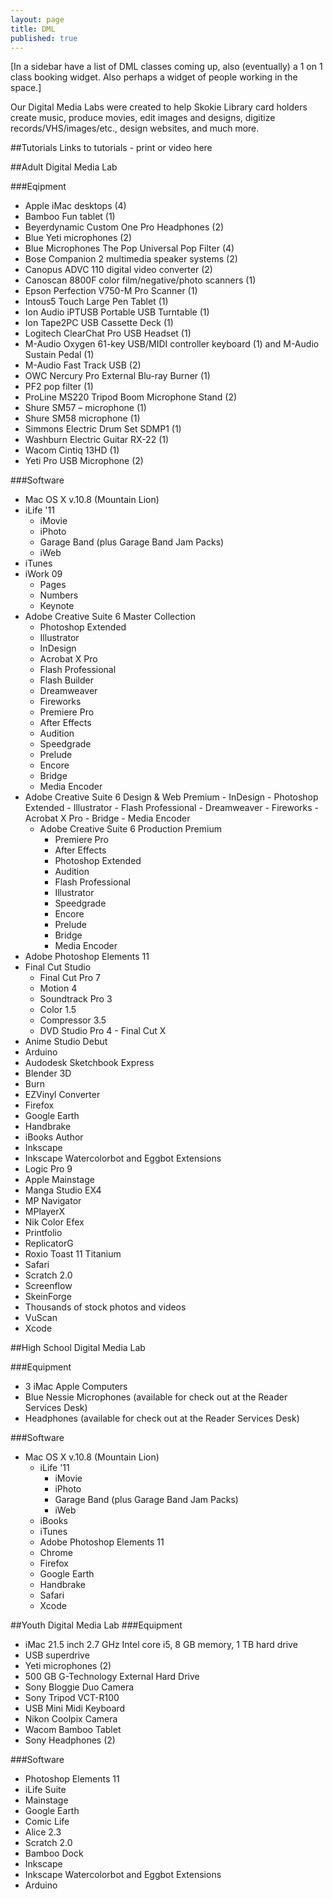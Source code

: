 ```yaml
---
layout: page
title: DML
published: true
---
```


[In a sidebar have a list of DML classes coming up, also (eventually) a 1 on 1 class booking widget. Also perhaps a widget of people working in the space.]

Our Digital Media Labs were created to help Skokie Library card holders create music, produce movies, edit images and designs, digitize records/VHS/images/etc., design websites, and much more.  

##Tutorials
Links to tutorials - print or video here

##Adult Digital Media Lab

###Eqipment

- Apple iMac desktops (4)
- Bamboo Fun tablet (1)
- Beyerdynamic Custom One Pro Headphones (2)
- Blue Yeti microphones (2)
- Blue Microphones The Pop Universal Pop Filter (4)
- Bose Companion 2 multimedia speaker systems (2)
- Canopus ADVC 110 digital video converter (2)
- Canoscan 8800F color film/negative/photo scanners (1)
- Epson Perfection V750-M Pro Scanner (1)
- Intous5 Touch Large Pen Tablet (1)
- Ion Audio iPTUSB Portable USB Turntable (1)
- Ion Tape2PC USB Cassette Deck (1)
- Logitech ClearChat Pro USB Headset (1)
- M-Audio Oxygen 61-key USB/MIDI controller keyboard (1) and M-Audio Sustain Pedal (1)
- M-Audio Fast Track USB (2)
- OWC Nercury Pro External Blu-ray Burner (1)
- PF2 pop filter (1)
- ProLine MS220 Tripod Boom Microphone Stand (2)
- Shure SM57 – microphone (1)
- Shure SM58 microphone (1)
- Simmons Electric Drum Set SDMP1 (1)
- Washburn Electric Guitar RX-22 (1)
- Wacom Cintiq 13HD (1)
- Yeti Pro USB Microphone (2)

###Software

   - Mac OS X v.10.8 (Mountain Lion)
   - iLife '11
       - iMovie
       - iPhoto
       - Garage Band (plus Garage Band Jam Packs)
       - iWeb
   - iTunes
   - iWork 09
       - Pages
       - Numbers
       - Keynote
   - Adobe Creative Suite 6 Master Collection
      -  Photoshop Extended
      -  Illustrator
      -  InDesign
      -  Acrobat X Pro
      -  Flash Professional
      -  Flash Builder
      -  Dreamweaver
      -  Fireworks
      -  Premiere Pro
      -  After Effects
      -  Audition
      -  Speedgrade
      -  Prelude
      -  Encore
      -  Bridge
      -  Media Encoder
  - Adobe Creative Suite 6 Design & Web Premium
        - InDesign
        - Photoshop Extended
        - Illustrator
        - Flash Professional
        - Dreamweaver
        - Fireworks
        - Acrobat X Pro
        - Bridge
        - Media Encoder
    - Adobe Creative Suite 6 Production Premium
       - Premiere Pro
       - After Effects
       - Photoshop Extended
       - Audition
       - Flash Professional
       - Illustrator
       - Speedgrade
       - Encore
       - Prelude
       - Bridge
       - Media Encoder
   - Adobe Photoshop Elements 11
   - Final Cut Studio
       - Final Cut Pro 7
       - Motion 4
       - Soundtrack Pro 3
       - Color 1.5
       - Compressor 3.5
       - DVD Studio Pro 4
    - Final Cut X
   - Anime Studio Debut
   - Arduino
   - Audodesk Sketchbook Express
   - Blender 3D
   - Burn
   - EZVinyl Converter
   - Firefox
   - Google Earth
   - Handbrake
   - iBooks Author
   - Inkscape 
   - Inkscape Watercolorbot and Eggbot Extensions 
   - Logic Pro 9
   - Apple Mainstage
   - Manga Studio EX4
   - MP Navigator
   - MPlayerX
   - Nik Color Efex
   - Printfolio
   - ReplicatorG
   - Roxio Toast 11 Titanium
   - Safari
   - Scratch 2.0
   - Screenflow
   - SkeinForge
   - Thousands of stock photos  and videos
   - VuScan
   - Xcode
 
  

##High School Digital Media Lab

###Equipment

- 3 iMac Apple Computers
- Blue Nessie Microphones (available for check out at the Reader Services Desk)
- Headphones (available for check out at the Reader Services Desk)

###Software

 - Mac OS X v.10.8 (Mountain Lion)
   - iLife '11
       - iMovie
       - iPhoto
       - Garage Band (plus Garage Band Jam Packs)
       - iWeb
   - iBooks
   - iTunes
   - Adobe Photoshop Elements 11
   - Chrome
   - Firefox
   - Google Earth
   - Handbrake
   - Safari
   - Xcode

##Youth Digital Media Lab
###Equipment
- iMac 21.5 inch 2.7 GHz Intel core i5, 8 GB memory, 1 TB hard drive
- USB superdrive
- Yeti microphones (2)
- 500 GB G-Technology External Hard Drive
- Sony Bloggie Duo Camera
- Sony Tripod VCT-R100
- USB Mini Midi Keyboard
- Nikon Coolpix Camera
- Wacom Bamboo Tablet
- Sony Headphones (2)

###Software
- Photoshop Elements 11
- iLife Suite
- Mainstage
- Google Earth
- Comic Life 
- Alice 2.3
- Scratch 2.0
- Bamboo Dock 
- Inkscape 
- Inkscape Watercolorbot and Eggbot Extensions 
- Arduino